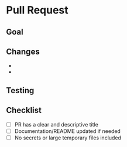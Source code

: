 # Pull Request

## Goal
<!-- Briefly describe what this PR aims to accomplish -->


## Changes
<!-- List the main changes made in this PR -->

-
-

## Testing
<!-- Describe how you tested these changes -->


## Checklist

- [ ] PR has a clear and descriptive title
- [ ] Documentation/README updated if needed
- [ ] No secrets or large temporary files included
